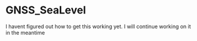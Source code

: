 # GNSS_SeaLevel

I havent figured out how to get this working yet. I will continue working on it in the meantime
